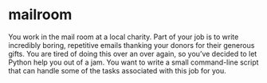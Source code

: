 # mailroom
You work in the mail room at a local charity. Part of your job is to write incredibly boring, repetitive emails thanking your donors for their generous gifts. You are tired of doing this over an over again, so you’ve decided to let Python help you out of a jam.  You want to write a small command-line script that can handle some of the tasks associated with this job for you.
